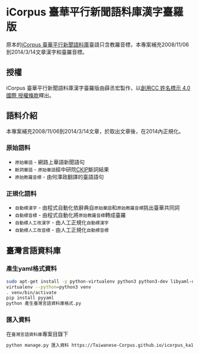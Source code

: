 # iCorpus 臺華平行新聞語料庫漢字臺羅版
原本的[iCorpus 臺華平行新聞語料庫](https://github.com/sih4sing5hong5/icorpus)臺語只含教羅音標，本專案補充2008/11/06到2014/3/14文章漢字和臺羅音標。

## 授權
iCorpus 臺華平行新聞語料庫漢字臺羅版由薛丞宏製作，以[創用CC 姓名標示 4.0 國際 授權條款](http://creativecommons.org/licenses/by/4.0/)釋出。

## 語料介紹
本專案補充2008/11/06到2014/3/14文章，於取出文章後，在2014內正規化。

### 原始語料
* `原始華語` - 網路上華語新聞語句
* `斷詞華語` - `原始華語`經中研院[CKIP](http://ckipsvr.iis.sinica.edu.tw/)斷詞結果
* `原始教羅音標` - 由何澤政翻譯的臺語語句

### 正規化語料
* `自動標漢字` - 由程式自動化依辭典自`原始華語`和`原始教羅音標`挑出臺華共同詞
* `自動標音標` - 由程式自動化將`原始教羅音標`轉成臺羅
* `自動標人工改漢字` - 由人工正規化`自動標漢字`
* `自動標人工改音標` - 由人工正規化`自動標音標`

## 臺灣言語資料庫
### 產生yaml格式資料
```bash
sudo apt-get install -y python-virtualenv python3 python3-dev libyaml-dev
virtualenv --python=python3 venv
. venv/bin/activate
pip install pyyaml
python 產生臺灣言語資料庫格式.py
```

### 匯入資料
在`臺灣言語資料庫`專案目錄下
```bash
python manage.py 匯入資料 https://Taiwanese-Corpus.github.io/icorpus_ka1_han3-ji7/臺華平行新聞語料庫.yaml
```


